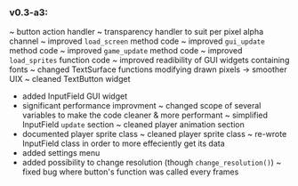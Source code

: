 ### v0.3-a3:
~ button action handler
~ transparency handler to suit per pixel alpha channel
~ improved `load_screen` method code
~ improved `gui_update` method code
~ improved `game_update` method code
~ improved `load_sprites` function code
~ improved readibility of GUI widgets containing fonts
~ changed TextSurface functions modifying drawn pixels -> smoother UIX
~ cleaned TextButton widget
+ added InputField GUI widget
+ significant performance improvment
~ changed scope of several variables to make the code cleaner & more performant
~ simplified InputField `update` section
~ cleaned player animation section
+ documented player sprite class
~ cleaned player sprite class
~ re-wrote InputField class in order to more effeciently get its data
+ added settings menu
+ added possibility to change resolution (though `change_resolution()`)
~ fixed bug where button's function was called every frames